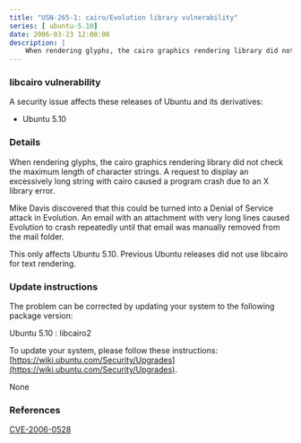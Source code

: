 ```yaml
---
title: "USN-265-1: cairo/Evolution library vulnerability"
series: [ ubuntu-5.10]
date: 2006-03-23 12:00:00
description: |
    When rendering glyphs, the cairo graphics rendering library did not check the maximum length of character strings. A request to display an excessively long string with cairo caused a program crash due to an X library error.
--- 
```

 
 


### libcairo vulnerability

A security issue affects these releases of Ubuntu and its derivatives:

* Ubuntu 5.10

### Details

When rendering glyphs, the cairo graphics rendering library did not check the maximum length of character strings. A request to display an excessively long string with cairo caused a program crash due to an X library error.

Mike Davis discovered that this could be turned into a Denial of Service attack in Evolution. An email with an attachment with very long lines caused Evolution to crash repeatedly until that email was manually removed from the mail folder.

This only affects Ubuntu 5.10. Previous Ubuntu releases did not use libcairo for text rendering.

### Update instructions

The problem can be corrected by updating your system to the following package version:

Ubuntu 5.10
 : libcairo2 

To update your system, please follow these instructions: [https://wiki.ubuntu.com/Security/Upgrades](https://wiki.ubuntu.com/Security/Upgrades).

None

### References

 
 [CVE-2006-0528](http://people.ubuntu.com/~ubuntu-security/cve/CVE-2006-0528)
 

